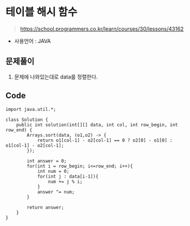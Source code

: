 # 테이블 해시 함수
> https://school.programmers.co.kr/learn/courses/30/lessons/43162
- 사용언어 : JAVA

## 문제풀이
1. 문제에 나와있는대로 data를 정렬한다.

## Code
```
import java.util.*;

class Solution {
    public int solution(int[][] data, int col, int row_begin, int row_end) {
        Arrays.sort(data, (o1,o2) -> {
            return o1[col-1] - o2[col-1] == 0 ? o2[0] - o1[0] : o1[col-1] - o2[col-1];   
        });
        
        int answer = 0;
        for(int i = row_begin; i<=row_end; i++){
            int num = 0;
            for(int j : data[i-1]){
                num += j % i;
            }
            answer ^= num;
        }

        return answer;
    }
}
```
